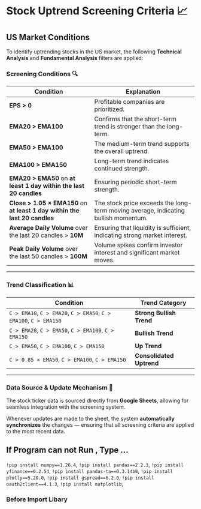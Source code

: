 # Stock Uptrend Screening Criteria 📈

## US Market Conditions

To identify uptrending stocks in the US market, the following **Technical Analysis** and **Fundamental Analysis** filters are applied:

###  Screening Conditions 🔍

| **Condition**                                                               | **Explanation**             |
|-----------------------------------------------------------------------------|-----------------------------|
| **EPS > 0**                                                                 | Profitable companies are prioritized. |
| **EMA20 > EMA100**                                                           | Confirms that the short-term trend is stronger than the long-term. |
| **EMA50 > EMA100**                                                           | The medium-term trend supports the overall uptrend. |
| **EMA100 > EMA150**                                                          | Long-term trend indicates continued strength. |
| **EMA20 > EMA50** on **at least 1 day within the last 20 candles**           | Ensuring periodic short-term strength. |
| **Close > 1.05 × EMA150** on **at least 1 day within the last 20 candles**  | The stock price exceeds the long-term moving average, indicating bullish momentum. |
| **Average Daily Volume** over the last 20 candles > **10M**                  | Ensuring that liquidity is sufficient, indicating strong market interest. |
| **Peak Daily Volume** over the last 50 candles > **100M**                   | Volume spikes confirm investor interest and significant market moves. |

---

### Trend Classification 📊 

| **Condition**                                                               | **Trend Category**           |
|-----------------------------------------------------------------------------|------------------------------|
| `C > EMA10`, `C > EMA20`, `C > EMA50`, `C > EMA100`, `C > EMA150`           | **Strong Bullish Trend**     |
| `C > EMA20`, `C > EMA50`, `C > EMA100`, `C > EMA150`                        | **Bullish Trend**            |
| `C > EMA50`, `C > EMA100`, `C > EMA150`                                     | **Up Trend**                 |
| `C > 0.85 × EMA50`, `C > EMA100`, `C > EMA150`                              | **Consolidated Uptrend**     |

---

###  Data Source & Update Mechanism 📌

The stock ticker data is sourced directly from **Google Sheets**, allowing for seamless integration with the screening system.

Whenever updates are made to the sheet, the system **automatically synchronizes** the changes — ensuring that all screening criteria are applied to the most recent data.


## If Program can not Run , Type ...

`!pip install numpy==1.26.4`,
`!pip install pandas==2.2.3`,
`!pip install yfinance==0.2.54`,
`!pip install pandas-ta==0.3.14b0`,
`!pip install plotly==5.20.0`,
`!pip install gspread==6.2.0`,
`!pip install oauth2client==4.1.3`,
`!pip install matplotlib`,

### Before Import Libary
